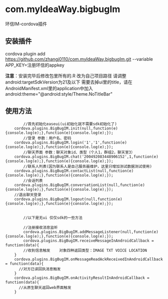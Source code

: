 # com.myIdeaWay.bigbugIm
环信IM-cordova插件

## 安装插件
cordova plugin add https://github.com/zhangj0110/com.myIdeaWay.bigbugIm.git --variable APP_KEY=注册环信的appkey

**注意**：安装完毕后修改包里所有的.R 改为自己项目路径
请调整android:targetSdkVersion为21及以下
需要去掉ui里的title，请在AndroidManifest.xml里的application中加入android:theme="@android:style/Theme.NoTitleBar" 

## 使用方法
```
		//首先初始化easeui(ui初始化就不需要sdk初始化了)
  	cordova.plugins.BigBugIM.init(null,function(e){console.log(e);},function(e){console.log(e);});
		//登录 参数：用户名、密码
    cordova.plugins.BigBugIM.login('1','1',function(e){console.log(e);},function(e){console.log(e);});
		//聊天界面 参数：聊天对象id、类型（个人1，群组2，聊天室3）
  	cordova.plugins.BigBugIM.chat('200492083448906152',1,function(e){console.log(e);},function(e){console.log(e);});
		//联系人列表(因为联系人是自己服务器维护，这里只增加测试数据测试使用)
  	cordova.plugins.BigBugIM.contactList(null,function(e){console.log(e);},function(e){console.log(e);});
		//会话列表
  	cordova.plugins.BigBugIM.conversationList(null,function(e){console.log(e);},function(e){console.log(e);});
  	//退出聊天登录
  	cordova.plugins.BigBugIM.logout(null,function(e){console.log(e);},function(e){console.log(e);});


		//以下是无ui 仅仅sdk的一些方法

		//注册接收消息监听
		cordova.plugins.BigBugIM.addMessageListener(null,function(e){console.log(e);},function(e){console.log(e);});
		cordova.plugins.BigBugIM.receiveMessageInAndroidCallback = function(data){
    	//收到信息触发   	对象四种返回类型：IMAGE TXT VOICE LOCATION
    }
    cordova.plugins.BigBugIM.onMessageReadAckReceivedInAndroidCallback = function(data){
      //对方已读回执消息触发
    }
    cordova.plugins.BigBugIM.onActivityResultInAndroidCallback = function(data){
      //从原生聊天返回web界面触发
    }
```